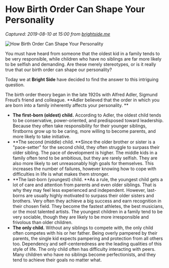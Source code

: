 # How Birth Order Can Shape Your Personality

_Captured: 2019-08-10 at 15:00 from [brightside.me](https://brightside.me/inspiration-family-and-kids/how-birth-order-can-shape-your-personality-279610/)_

![How Birth Order Can Shape Your Personality](https://files.brightside.me/files/news/part_27/279610/preview-8235160-650x341-98-1482395407.jpg)

You must have heard from someone that the oldest kid in a family tends to be very responsible, while children who have no siblings are far more likely to be selfish and demanding. Are these merely stereotypes, or is it really true that our birth order can shape our personality?

Today we at **Bright Side** have decided to find the answer to this intriguing question.

The birth order theory began in the late 1920s with Alfred Adler, Sigmund Freud’s friend and colleague. **Adler believed that the order in which you are born into a family inherently affects your personality. **

  * **The first-born (oldest) child.** According to Adler, the oldest child tends to be conservative, power-oriented, and predisposed toward leadership. Because they often take responsibility for their younger siblings, firstborns grow up to be caring, more willing to become parents, and more likely to take initiative.
  * **The second (middle) child. **Since the older brother or sister is a "pace-setter" for the second child, they often struggle to surpass their older sibling. The pace of development is higher. The middle kids in a family often tend to be ambitious, but they are rarely selfish. They are also more likely to set unreasonably high goals for themselves. This increases the number of failures, however knowing how to cope with difficulties in life is what makes them stronger.
  * **The last-born (youngest) child. **As a rule, the youngest child gets a lot of care and attention from parents and even older siblings. That is why they may feel less experienced and independent. However, last-borns are usually highly motivated to surpass their older sisters and brothers. Very often they achieve a big success and earn recognition in their chosen field. They become the fastest athletes, the best musicians, or the most talented artists. The youngest children in a family tend to be very sociable, though they are likely to be more irresponsible and frivolous than older children.
  * **The only child.** Without any siblings to compete with, the only child often competes with his or her father. Being overly pampered by their parents, the single kid expects pampering and protection from all others too. Dependency and self-centeredness are the leading qualities of this style of life. The only child often has difficulty interacting with peers. Many children who have no siblings become perfectionists, and they tend to achieve their goals no matter what.
